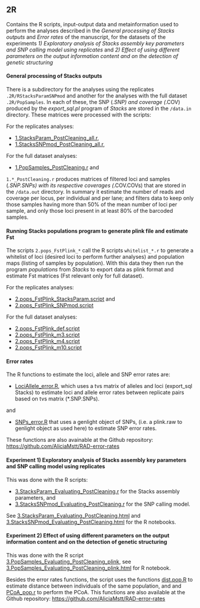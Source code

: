 2R
-------
Contains the R scripts, input-output data and metainformation used to perform the analyses described in the *General processing of Stacks outputs* and  *Error rates* of the manuscript, for the datasets of the experiments *1) Exploratory analysis of Stacks assembly key parameters and SNP calling model using replicates* and *2) Effect of using different parameters on the output information content and on the detection of genetic structuring*


#### General processing of Stacks outputs
There is a subdirectory for the analyses using the replicates `.2R/RStacksParamSNPmod` and another for the analyses with the full dataset `.2R/PopSamples`. In each of these, the SNP (*.SNP) and coverage (*.COV) produced by the *export_sql.pl* program of *Stacks*
are stored in the `/data.in` directory. These matrices were processed with the scripts:

For the replicates analyses:

+ [1.StacksParam_PostCleaning_all.r](.2R/RStacksParamSNPmod/bin/1.StacksParam_PostCleaning_all.r),
+ [1.StacksSNPmod_PostCleaning_all.r](.2R/RStacksParamSNPmod/bin/1.StacksSNPmod_PostCleaning_all.r),

For the full dataset analyses:

+ [1.PopSamples_PostCleaning.r](.2R/PopSamples/bin/1.PopSamples_PostCleaning.r) and 


`1.*_PostCleaning.r` produces matrices of filtered loci and samples (*.SNP.SNPs) with its respective coverages (*.COV.COVs) that are stored in the `/data.out` directory. In summary it estimate the number of reads and coverage per locus, per individual and per lane; and filters data to keep only those samples having more than 50% of the mean number of loci per sample, and only those loci present in at least 80% of the barcoded samples.


#### Running Stacks populations program to generate plink file and estimate Fst

The scripts `2.pops_FstPlink_*` call the R scripts `whitelist_*.r` to generate a whitelist of loci (desired loci to perform further analyses) and population maps (listing of samples by population). With this data they then run the program *populations* from *Stacks*  to export data as plink format and estimate Fst matrices (Fst relevant only for full dataset). 

For the replicates analyses:

+ [2.pops_FstPlink_StacksParam.script](.2R/RStacksParamSNPmod/bin/2.pops_FstPlink_StacksParam.script) and
+ [2.pops_FstPlink_SNPmod.script](.2R/RStacksParamSNPmod/bin/2.pops_FstPlink_SNPmod.script)

For the full dataset analyses:

+ [2.pops_FstPlink_def.script](.2R/PopSamples/bin/2.pops_FstPlink_def.script) 
+ [2.pops_FstPlink_m3.script](.2R/PopSamples/bin/2.pops_FstPlink_m3.script) 
+ [2.pops_FstPlink_m4.script](.2R/PopSamples/bin/2.pops_FstPlink_m4.script) 
+ [2.pops_FstPlink_m10.script](.2R/PopSamples/bin/2.pops_FstPlink_m10.script) 


#### Error rates

The R functions to estimate the loci, allele and SNP error rates are:

+ [LociAllele_error.R](.2R/PopSamples/bin/LociAllele_error.R), which uses a tvs matrix of alleles and loci (export_sql Stacks) to estimate loci and allele error rates between replicate pairs based on tvs matrix (*.SNP.SNPs).

and 

+ [SNPs_error.R](.2R/PopSamples/bin/SNPs_error.R) that uses a genlight object of SNPs, (i.e. a plink.raw to genlight object as used here) to estimate SNP error rates.

These functions are also avainable at the Github repository: https://github.com/AliciaMstt/RAD-error-rates 



#### Experiment 1) Exploratory analysis of Stacks assembly key parameters and SNP calling model using replicates

This was done with the R scripts:

+ [3.StacksParam_Evaluating_PostCleaning.r](.2R/RStacksParamSNPmod/bin/3.StacksParam_Evaluating_PostCleaning.r) for the Stacks assembly parameters, and 
+ [3.StacksSNPmod_Evaluating_PostCleaning.r](.2R/RStacksParamSNPmod/bin/3.StacksSNPmod_Evaluating_PostCleaning.r) for the SNP calling model.

See [3.StacksParam_Evaluating_PostCleaning.html](.2R/RStacksParamSNPmod/bin/3.StacksParam_Evaluating_PostCleaning.html)
and [3.StacksSNPmod_Evaluating_PostCleaning.html](.2R/RStacksParamSNPmod/bin/3.StacksSNPmod_Evaluating_PostCleaning.html) for the R notebooks. 


#### Experiment 2) Effect of using different parameters on the output information content and on the detection of genetic structuring

This was done with the R script [3.PopSamples_Evaluating_PostCleaning_plink](.2R/PopSamples/bin/3.PopSamples_Evaluating_PostCleaning_plink), see [3.PopSamples_Evaluating_PostCleaning_plink.html](.2R/PopSamples/bin/3.PopSamples_Evaluating_PostCleaning_plink.html) for R notebook. 

Besides the error rates functions, the script uses the functions [dist.pop.R](.2R/PopSamples/bin/dist.pop.R) to estimate distance between individuals of the same population, and and [PCoA_pop.r](.2R/PopSamples/bin/PCoA_pop.r) to perform the PCoA. This functions are also available at the Github repository: https://github.com/AliciaMstt/RAD-error-rates 



